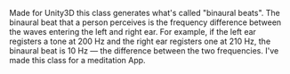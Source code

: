 Made for Unity3D this class generates what's called "binaural beats". The binaural beat that a person perceives is the frequency difference between the waves entering the left and right ear.  For example, if the left ear registers a tone at 200 Hz and the right ear registers one at 210 Hz, the binaural beat is 10 Hz — the difference between the two frequencies. I've made this class for a meditation App.
